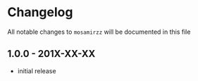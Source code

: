# Changelog

All notable changes to `mosamirzz` will be documented in this file

## 1.0.0 - 201X-XX-XX

- initial release
